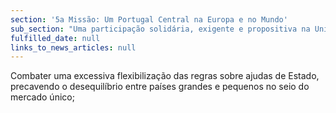 ```yaml
---
section: '5a Missão: Um Portugal Central na Europa e no Mundo'
sub_section: "Uma participação solidária, exigente e propositiva na União Europeia"
fulfilled_date: null
links_to_news_articles: null
---
```


Combater uma excessiva flexibilização das regras sobre ajudas de Estado, precavendo o desequilíbrio entre países grandes e pequenos no seio do mercado único;